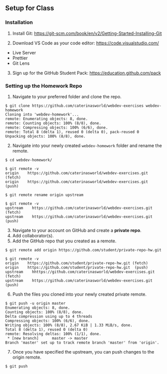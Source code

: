 ## Setup for Class

### Installation

1. Install Git: https://git-scm.com/book/en/v2/Getting-Started-Installing-Git

2. Download VS Code as your code editor: https://code.visualstudio.com/
- Live Server
- Prettier
- Git Lens

3. Sign up for the GitHub Student Pack: https://education.github.com/pack

### Setting up the Homework Repo

1. Navigate to your preferred folder and clone the repo.

```console
$ git clone https://github.com/caterinasworld/webdev-exercises webdev-homework
Cloning into 'webdev-homework'...
remote: Enumerating objects: 8, done.
remote: Counting objects: 100% (8/8), done.
remote: Compressing objects: 100% (6/6), done.
remote: Total 8 (delta 1), reused 0 (delta 0), pack-reused 0
Unpacking objects: 100% (8/8), done.
```
2. Navigate into your newly created `webdev-homework` folder and rename the remote.

```console
$ cd webdev-homework/

$ git remote -v
origin	  https://github.com/caterinasworld/webdev-exercises.git (fetch)
origin	  https://github.com/caterinasworld/webdev-exercises.git (push)

$ git remote rename origin upstream

$ git remote -v
upstream	https://github.com/caterinasworld/webdev-exercises.git (fetch)
upstream	https://github.com/caterinasworld/webdev-exercises.git (push)
```

3. Navigate to your account on GitHub and create a __private repo__.
4. Add collaborator(s).
5. Add the GitHub repo that you created as a remote.

```console
$ git remote add origin https://github.com/student/private-repo-hw.git

$ git remote -v
origin	  https://github.com/student/private-repo-hw.git (fetch)
origin	  https://github.com/student/private-repo-hw.git  (push)
upstream	hhttps://github.com/caterinasworld/webdev-exercises.git (fetch)
upstream	https://github.com/caterinasworld/webdev-exercises.git (push)
```

6. Push the files you cloned into your newly created private remote.

```console
$ git push -u origin master
Enumerating objects: 8, done.
Counting objects: 100% (8/8), done.
Delta compression using up to 4 threads
Compressing objects: 100% (6/6), done.
Writing objects: 100% (8/8), 2.67 KiB | 1.33 MiB/s, done.
Total 8 (delta 1), reused 0 (delta 0)
remote: Resolving deltas: 100% (1/1), done.
 * [new branch]      master -> master
Branch 'master' set up to track remote branch 'master' from 'origin'.
```

7. Once you have specified the upstream, you can push changes to the origin remote.

```console
$ git push
```
